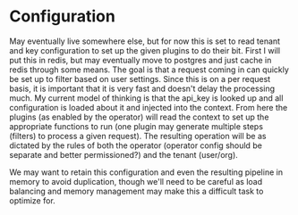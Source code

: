 # Configuration

May eventually live somewhere else, but for now this is set to read tenant and key configuration to set up the given plugins to do their bit. First I will put this in redis, but may eventually move to postgres and just cache in redis through some means. The goal is that a request coming in can quickly be set up to filter based on user settings. Since this is on a per request basis, it is important that it is very fast and doesn't delay the processing much. My current model of thinking is that the api_key is looked up and all configuration is loaded about it and injected into the context. From here the plugins (as enabled by the operator) will read the context to set up the appropriate functions to run (one plugin may generate multiple steps (filters) to process a given request). The resulting operation will be as dictated by the rules of both the operator (operator config should be separate and better permissioned?) and the tenant (user/org).

We may want to retain this configuration and even the resulting pipeline in memory to avoid duplication, though we'll need to be careful as load balancing and memory management may make this a difficult task to optimize for.
